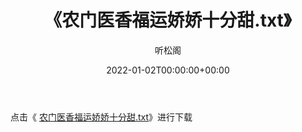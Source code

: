 ﻿---
title:  《农门医香福运娇娇十分甜.txt》
date:   2022-01-02T00:00:00+00:00
author: 听松阁
layout: post
permalink: /农门医香福运娇娇十分甜/
categories: 小说
tags: [小说]
---

点击《 [农门医香福运娇娇十分甜.txt](http://img.660000.xyz/bookstukust/book/bntxt/10/农门医香福运娇娇十分甜.txt)》进行下载